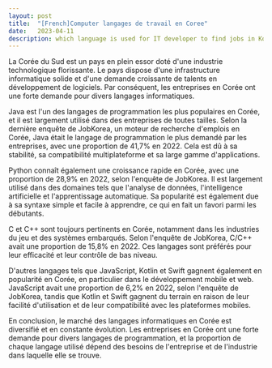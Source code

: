 ```yaml
---
layout: post
title:  "[French]Computer langages de travail en Coree"
date:   2023-04-11
description: which language is used for IT developer to find jobs in Korea(french)
---
```


La Corée du Sud est un pays en plein essor doté d'une industrie technologique florissante. Le pays dispose d'une infrastructure informatique solide et d'une demande croissante de talents en développement de logiciels. Par conséquent, les entreprises en Corée ont une forte demande pour divers langages informatiques.

Java est l'un des langages de programmation les plus populaires en Corée, et il est largement utilisé dans des entreprises de toutes tailles. Selon la dernière enquête de JobKorea, un moteur de recherche d'emplois en Corée, Java était le langage de programmation le plus demandé par les entreprises, avec une proportion de 41,7% en 2022. Cela est dû à sa stabilité, sa compatibilité multiplateforme et sa large gamme d'applications.

Python connaît également une croissance rapide en Corée, avec une proportion de 28,9% en 2022, selon l'enquête de JobKorea. Il est largement utilisé dans des domaines tels que l'analyse de données, l'intelligence artificielle et l'apprentissage automatique. Sa popularité est également due à sa syntaxe simple et facile à apprendre, ce qui en fait un favori parmi les débutants.

C et C++ sont toujours pertinents en Corée, notamment dans les industries du jeu et des systèmes embarqués. Selon l'enquête de JobKorea, C/C++ avait une proportion de 15,8% en 2022. Ces langages sont préférés pour leur efficacité et leur contrôle de bas niveau.

D'autres langages tels que JavaScript, Kotlin et Swift gagnent également en popularité en Corée, en particulier dans le développement mobile et web. JavaScript avait une proportion de 6,2% en 2022, selon l'enquête de JobKorea, tandis que Kotlin et Swift gagnent du terrain en raison de leur facilité d'utilisation et de leur compatibilité avec les plateformes mobiles.

En conclusion, le marché des langages informatiques en Corée est diversifié et en constante évolution. Les entreprises en Corée ont une forte demande pour divers langages de programmation, et la proportion de chaque langage utilisé dépend des besoins de l'entreprise et de l'industrie dans laquelle elle se trouve.


